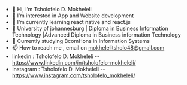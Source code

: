 - 👋 Hi, I’m Tsholofelo D. Mokheleli
- 👀 I’m interested in App and Website development
- 🌱 I’m currently learning react native and react.js
- 💞️ University of johannesburg | Diploma in Business Information Technology |Advanced Diploma in Business information Technology 
- 💞️ Currently studying BcomHons in Information Systems
- 📫 How to reach me , email on mokhelelitsholo48@gmail.com
- linkedin : Tsholofelo D. Mokheleli -- https://www.linkedin.com/in/tsholofelo-mokheleli/
- Instagram : Tsholofelo D. Mokheleli -- https://www.instagram.com/tsholofelo_mokheleli/

<!---
Mokhelelitsholo/Mokhelelitsholo is a ✨ special ✨ repository because its `README.md` (this file) appears on your GitHub profile.
You can click the Preview link to take a look at your changes.
--->
